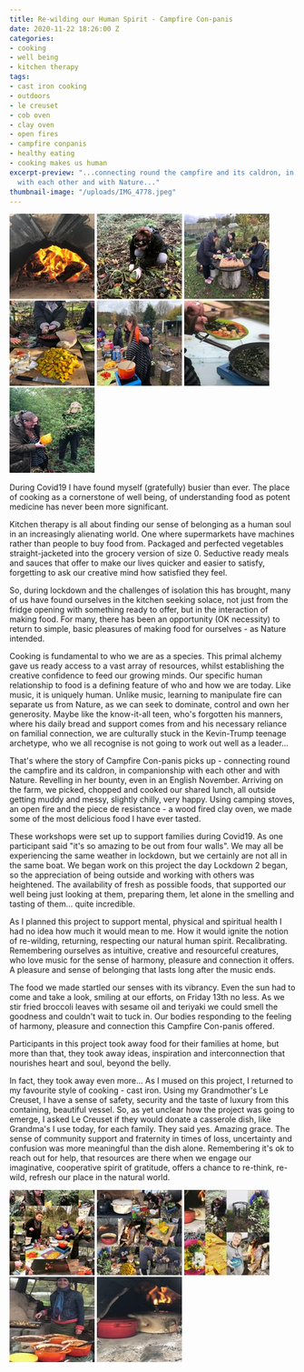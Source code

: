 ```yaml
---
title: Re-wilding our Human Spirit - Campfire Con-panis
date: 2020-11-22 18:26:00 Z
categories:
- cooking
- well being
- kitchen therapy
tags:
- cast iron cooking
- outdoors
- le creuset
- cob oven
- clay oven
- open fires
- campfire conpanis
- healthy eating
- cooking makes us human
excerpt-preview: "...connecting round the campfire and its caldron, in companionship
  with each other and with Nature..."
thumbnail-image: "/uploads/IMG_4778.jpeg"
---
```


![IMG_4778.jpeg](/uploads/IMG_4778.jpeg)
![C3015FFA-6D7A-48A6-B278-2F52C966BC86.jpeg](/uploads/C3015FFA-6D7A-48A6-B278-2F52C966BC86.jpeg)
![IMG_4871.jpeg](/uploads/IMG_4871.jpeg)
![IMG_4886.jpeg](/uploads/IMG_4886.jpeg)
![IMG_4797.jpeg](/uploads/IMG_4797.jpeg)
![IMG_4827.jpeg](/uploads/IMG_4827.jpeg)
![IMG_4777.jpeg](/uploads/IMG_4777.jpeg)

During Covid19 I have found myself (gratefully) busier than ever.  The place of cooking as a cornerstone of well being, of understanding food as potent medicine has never been more significant.

Kitchen therapy is all about finding our sense of belonging as a human soul in an increasingly alienating world.  One where supermarkets have machines rather than people to buy food from. Packaged and perfected vegetables straight-jacketed into the grocery version of size 0.  Seductive ready meals and sauces that offer to make our lives quicker and easier to satisfy, forgetting to ask our creative mind how satisfied they feel.

So, during lockdown and the challenges of isolation this has brought, many of us have found ourselves in the kitchen seeking solace, not just from the fridge opening with something ready to offer, but in the interaction of making food.  For many, there has been an opportunity (OK necessity) to return to simple, basic pleasures of making food for ourselves - as Nature intended. 

 Cooking is fundamental to who we are as a species.  This primal alchemy gave us ready access to a vast array of resources, whilst establishing the creative confidence to feed our growing minds. Our specific human relationship to food is a defining feature of who and how we are today. Like music, it is uniquely human.  Unlike music, learning to manipulate fire can separate us from Nature, as we can seek to dominate, control and own her generosity.  Maybe like the know-it-all teen, who's forgotten his manners, where his daily bread and support comes from and his necessary reliance on familial connection, we are culturally stuck in the Kevin-Trump teenage archetype, who we all recognise is not going to work out well as a leader...

That's where the story of Campfire Con-panis picks up - connecting round the campfire and its caldron, in companionship with each other and with Nature. Revelling in her bounty, even in an English November. Arriving on the farm, we picked, chopped and cooked our shared lunch, all outside getting muddy and messy, slightly chilly, very happy.  Using camping stoves, an open fire and the piece de resistance - a wood fired clay oven, we made some of the most delicious food I have ever tasted.  

These workshops were set up to support families during Covid19.  As one participant said "it's so amazing to be out from four walls".  We may all be experiencing the same weather in lockdown, but we certainly are not all in the same boat. We began work on this project the day Lockdown 2 began, so the appreciation of being outside and working with others was heightened. The availability of fresh as possible foods, that supported our well being just looking at them, preparing them, let alone in the smelling and tasting of them... quite incredible. 

As I planned this project to support mental, physical and spiritual health I had no idea how much it would mean to me.  How it would ignite the notion of re-wilding, returning, respecting our natural human spirit.  Recalibrating.  Remembering ourselves as intuitive, creative and resourceful creatures, who love music for the sense of harmony, pleasure and connection it offers.  A pleasure and sense of belonging that lasts long after the music ends.

The food we made startled our senses with its vibrancy.  Even the sun had to come and take a look, smiling at our efforts, on Friday 13th no less.  As we stir fried broccoli leaves with sesame oil and teriyaki we could smell the goodness and couldn't wait to tuck in.  Our bodies responding to the feeling of harmony, pleasure and connection this Campfire Con-panis offered.

Participants in this project took away food for their families at home, but more than that, they took away ideas, inspiration and interconnection that nourishes heart and soul, beyond the belly.

In fact, they took away even more... As I mused on this project, I returned to my favourite style of cooking - cast iron.  Using my Grandmother's Le Creuset, I have a sense of safety, security and the taste of luxury from this containing, beautiful vessel.  So, as yet unclear how the project was going to emerge, I asked Le Creuset if they would donate a casserole dish, like Grandma's I use today, for each family.  They said yes.  Amazing grace.  The sense of community support and fraternity in times of loss, uncertainty and confusion was more meaningful than the dish alone.  Remembering it's ok to reach out for help, that resources are there when we engage our imaginative, cooperative spirit of gratitude, offers a chance to re-think, re-wild, refresh our place in the natural world.


![BE723496-F029-4F32-8955-3FFF534727B1.jpeg](/uploads/BE723496-F029-4F32-8955-3FFF534727B1.jpeg)
![03774801-1569-4635-A13A-CA856DF6B1B7.jpeg](/uploads/03774801-1569-4635-A13A-CA856DF6B1B7.jpeg)
![8EA1AEC2-13A0-4072-9E1E-B6B401FF6F55.jpeg](/uploads/8EA1AEC2-13A0-4072-9E1E-B6B401FF6F55.jpeg)
![IMG_4825.jpeg](/uploads/IMG_4825.jpeg)
![IMG_4611-1b2ca4.jpeg](/uploads/IMG_4611-1b2ca4.jpeg)


